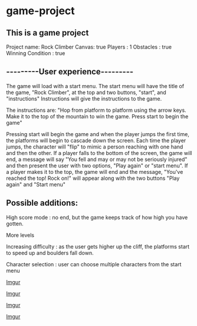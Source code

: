 # game-project
<h2> This is a game project </h2>
Project name: Rock Climber 
Canvas: true 
Players : 1
Obstacles : true 
Winning Condition : true 

<h2> ---------User experience--------- </h2>

The game will load with a start menu. The start menu will have the title of the game, "Rock Climber", at the top and two buttons, "start", and "instructions" Instructions will give the instructions to the game. 

The instructions are:
"Hop from platform to platform using the arrow keys. Make it to the top of the mountain to win the game. Press start to begin the game" 

Pressing start will begin the game and when the player jumps the first time, the platforms will begin to cascade down the screen. Each time the player jumps, the character will "flip" to mimic a person reaching with one hand and then the other. If a player falls to the bottom of the screen, the game will end, a message will say "You fell and may or may not be seriously injured" and then present the user with two options, "Play again" or "start menu". If a player makes it to the top, the game will end and the message, "You've reached the top! Rock on!" will appear along with the two buttons "Play again" and "Start menu" 


<h2> Possible additions: </h2>

High score mode : no end, but the game keeps track of how high you have gotten. 

More levels 

Increasing difficulty : as the user gets higher up the cliff, the platforms start to speed up and boulders fall down. 

Character selection : user can choose multiple characters from the start menu



[Imgur](https://i.imgur.com/0Uq852B.jpg) 

[Imgur](https://i.imgur.com/lVnfdpl.jpg)

[Imgur](https://i.imgur.com/Uw2FqSH.jpg)

[Imgur](https://i.imgur.com/idQE0uk.jpg) 



